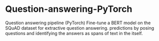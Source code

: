 # Question-answering-PyTorch
 Question answering pipeline (PyTorch) Fine-tune a BERT model on the SQuAD dataset for extractive question answering. predictions by posing questions and identifying the answers as spans of text in the itself.
